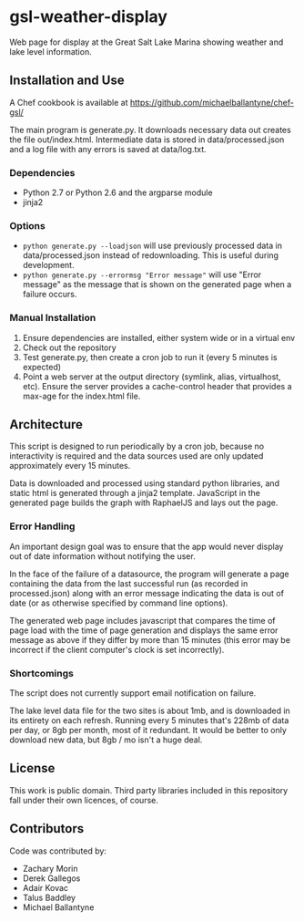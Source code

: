 # gsl-weather-display
Web page for display at the Great Salt Lake Marina showing weather and lake level information.

## Installation and Use
A Chef cookbook is available at https://github.com/michaelballantyne/chef-gsl/

The main program is generate.py. It downloads necessary data out creates the file out/index.html. Intermediate data is stored in data/processed.json and a log file with any errors is saved at data/log.txt.

### Dependencies
* Python 2.7 or Python 2.6 and the argparse module
* jinja2

### Options
* `python generate.py --loadjson` will use previously processed data in data/processed.json instead of redownloading. This is useful during development.
* `python generate.py --errormsg "Error message"` will use "Error message" as the message that is shown on the generated page when a failure occurs.

### Manual Installation
1. Ensure dependencies are installed, either system wide or in a virtual env
2. Check out the repository
3. Test generate.py, then create a cron job to run it (every 5 minutes is expected)
4. Point a web server at the output directory (symlink, alias, virtualhost, etc). Ensure the server provides a cache-control header that provides a max-age for the index.html file.

## Architecture
This script is designed to run periodically by a cron job, because no interactivity is required and the data sources used are only updated approximately every 15 minutes.

Data is downloaded and processed using standard python libraries, and static html is generated through a jinja2 template. JavaScript in the generated page builds the graph with RaphaelJS and lays out the page.

### Error Handling
An important design goal was to ensure that the app would never display out of date information without notifying the user.

In the face of the failure of a datasource, the program will generate a page containing the data from the last successful run (as recorded in processed.json) along with an error message indicating the data is out of date (or as otherwise specified by command line options).

The generated web page includes javascript that compares the time of page load with the time of page generation and displays the same error message as above if they differ by more than 15 minutes (this error may be incorrect if the client computer's clock is set incorrectly).

### Shortcomings
The script does not currently support email notification on failure.

The lake level data file for the two sites is about 1mb, and is downloaded in its entirety on each refresh. Running every 5 minutes that's 228mb of data per day, or 8gb per month, most of it redundant. It would be better to only download new data, but 8gb / mo isn't a huge deal.

## License
This work is public domain. Third party libraries included in this repository fall under their own licences, of course.

## Contributors
Code was contributed by:
* Zachary Morin
* Derek Gallegos
* Adair Kovac
* Talus Baddley
* Michael Ballantyne
